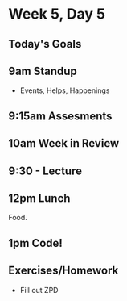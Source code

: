 # Week 5, Day 5

## Today's Goals

## 9am Standup

- Events, Helps, Happenings

## 9:15am Assesments

## 10am Week in Review

## 9:30 - Lecture

## 12pm Lunch

Food.

## 1pm Code!

## Exercises/Homework

- Fill out ZPD
